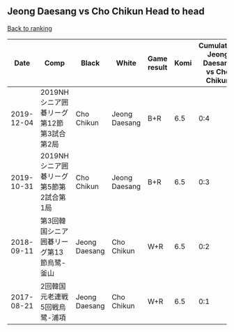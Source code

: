 ## Jeong Daesang vs Cho Chikun Head to head

[Back to ranking](../../index.md)




| **Date** | **Comp** | **Black** | **White** | **Game result** | **Komi** | **Cumulative Jeong Daesang vs Cho Chikun** | **Jeong Daesang streak** | **Cho Chikun streak** | 
| --- | --- | --- | --- | --- | --- | --- | --- | --- |
| 2019-12-04 | 2019NHシニア囲碁リーグ第12節第3試合第2局 | Cho Chikun | Jeong Daesang | B+R | 6.5 | 0:4 | 0 | 4 | 
| 2019-10-31 | 2019NHシニア囲碁リーグ第5節第2試合第1局 | Cho Chikun | Jeong Daesang | B+R | 6.5 | 0:3 | 0 | 3 | 
| 2018-09-11 | 第3回韓国シニア囲碁リーグ第13節烏鹭-釜山 | Jeong Daesang | Cho Chikun | W+R | 6.5 | 0:2 | 0 | 2 | 
| 2017-08-21 | 2回韓国元老連戦5回戦烏鹭-浦項 | Jeong Daesang | Cho Chikun | W+R | 6.5 | 0:1 | 0 | 1 |




